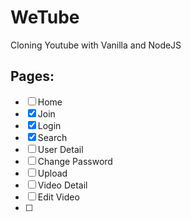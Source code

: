 # WeTube

Cloning Youtube with Vanilla and NodeJS

## Pages:

- [ ] Home
- [x] Join
- [x] Login
- [x] Search
- [ ] User Detail
- [ ] Change Password
- [ ] Upload
- [ ] Video Detail
- [ ] Edit Video
- [ ] 

